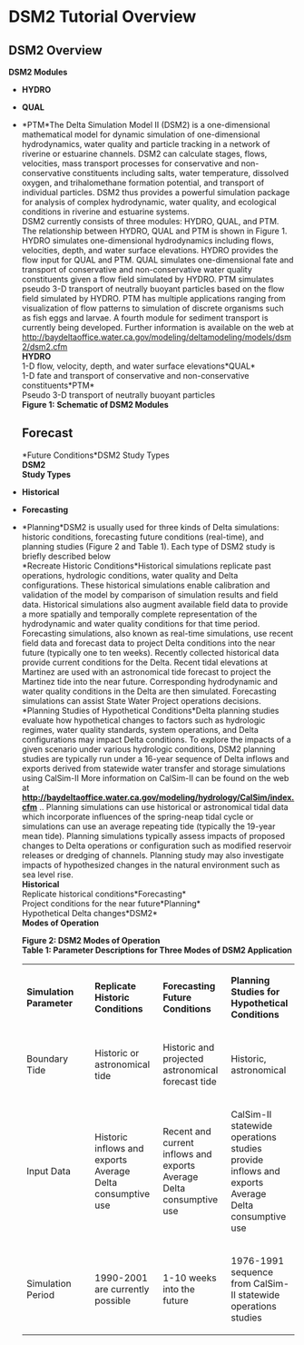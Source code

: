 # DSM2 Tutorial Overview

## DSM2 Overview

**DSM2 Modules**

-   **HYDRO**

-   **QUAL**

-   \*PTM\*The Delta Simulation Model II (DSM2) is a one-dimensional
    mathematical model for dynamic simulation of one-dimensional
    hydrodynamics, water quality and particle tracking in a network of
    riverine or estuarine channels. DSM2 can calculate stages, flows,
    velocities, mass transport processes for conservative and
    non-conservative constituents including salts, water temperature,
    dissolved oxygen, and trihalomethane formation potential, and
    transport of individual particles. DSM2 thus provides a powerful
    simulation package for analysis of complex hydrodynamic, water
    quality, and ecological conditions in riverine and estuarine
    systems.  
    DSM2 currently consists of three modules: HYDRO, QUAL, and PTM. The
    relationship between HYDRO, QUAL and PTM is shown in Figure 1. HYDRO
    simulates one-dimensional hydrodynamics including flows, velocities,
    depth, and water surface elevations. HYDRO provides the flow input
    for QUAL and PTM. QUAL simulates one-dimensional fate and transport
    of conservative and non-conservative water quality constituents
    given a flow field simulated by HYDRO. PTM simulates pseudo 3-D
    transport of neutrally buoyant particles based on the flow field
    simulated by HYDRO. PTM has multiple applications ranging from
    visualization of flow patterns to simulation of discrete organisms
    such as fish eggs and larvae. A fourth module for sediment transport
    is currently being developed. Further information is available on
    the web at <a
    href="http://baydeltaoffice.water.ca.gov/modeling/deltamodeling/models/dsm2/dsm2.cfm"
    rel="nofollow">http://baydeltaoffice.water.ca.gov/modeling/deltamodeling/models/dsm2/dsm2.cfm</a>  
    **HYDRO**  
    1-D flow, velocity, depth, and water surface elevations\*QUAL\*  
    1-D fate and transport of conservative and non-conservative
    constituents\*PTM\*  
    Pseudo 3-D transport of neutrally buoyant particles  
    **Figure 1:** **Schematic of DSM2 Modules**  

    ## **Forecast**

    \*Future Conditions\*DSM2 Study Types  
    **DSM2**  
    **Study Types**

-   **Historical**

-   **Forecasting**

-   \*Planning\*DSM2 is usually used for three kinds of Delta
    simulations: historic conditions, forecasting future conditions
    (real-time), and planning studies (Figure 2 and Table 1). Each type
    of DSM2 study is briefly described below  
    \*Recreate Historic Conditions\*Historical simulations replicate
    past operations, hydrologic conditions, water quality and Delta
    configurations. These historical simulations enable calibration and
    validation of the model by comparison of simulation results and
    field data. Historical simulations also augment available field data
    to provide a more spatially and temporally complete representation
    of the hydrodynamic and water quality conditions for that time
    period.  
    Forecasting simulations, also known as real-time simulations, use
    recent field data and forecast data to project Delta conditions into
    the near future (typically one to ten weeks). Recently collected
    historical data provide current conditions for the Delta. Recent
    tidal elevations at Martinez are used with an astronomical tide
    forecast to project the Martinez tide into the near future.
    Corresponding hydrodynamic and water quality conditions in the Delta
    are then simulated. Forecasting simulations can assist State Water
    Project operations decisions.  
    \*Planning Studies of Hypothetical Conditions\*Delta planning
    studies evaluate how hypothetical changes to factors such as
    hydrologic regimes, water quality standards, system operations, and
    Delta configurations may impact Delta conditions. To explore the
    impacts of a given scenario under various hydrologic conditions,
    DSM2 planning studies are typically run under a 16-year sequence of
    Delta inflows and exports derived from statewide water transfer and
    storage simulations using CalSim-II More information on CalSim-II
    can be found on the web at <a
    href="http://baydeltaoffice.water.ca.gov/modeling/hydrology/CalSim/index.cfm"
    rel="nofollow"><strong>http://baydeltaoffice.water.ca.gov/modeling/hydrology/CalSim/index.cfm</strong></a>
    .. Planning simulations can use historical or astronomical tidal
    data which incorporate influences of the spring-neap tidal cycle or
    simulations can use an average repeating tide (typically the 19-year
    mean tide). Planning simulations typically assess impacts of
    proposed changes to Delta operations or configuration such as
    modified reservoir releases or dredging of channels. Planning study
    may also investigate impacts of hypothesized changes in the natural
    environment such as sea level rise.  
    **Historical**  
    Replicate historical conditions\*Forecasting\*  
    Project conditions for the near future\*Planning\*  
    Hypothetical Delta changes\*DSM2\*  
    **Modes of Operation**  
      
      
      
      
      
      
      
      
      
      
      
    **Figure 2: DSM2 Modes of Operation**  
    **Table 1: Parameter Descriptions for Three Modes of DSM2
    Application**

    <table class="wrapped confluenceTable">
    <colgroup>
    <col style="width: 25%" />
    <col style="width: 25%" />
    <col style="width: 25%" />
    <col style="width: 25%" />
    </colgroup>
    <tbody>
    <tr class="odd">
    <td class="confluenceTd"><p><strong>Simulation
    Parameter</strong></p></td>
    <td class="confluenceTd"><p><strong>Replicate Historic
    Conditions</strong></p></td>
    <td class="confluenceTd"><p><strong>Forecasting Future
    Conditions</strong></p></td>
    <td class="confluenceTd"><p><strong>Planning Studies for Hypothetical
    Conditions</strong></p></td>
    </tr>
    <tr class="even">
    <td class="confluenceTd"><p>Boundary Tide</p></td>
    <td class="confluenceTd"><p>Historic or astronomical tide</p></td>
    <td class="confluenceTd"><p>Historic and projected astronomical forecast
    tide</p></td>
    <td class="confluenceTd"><p>Historic, astronomical</p></td>
    </tr>
    <tr class="odd">
    <td class="confluenceTd"><p>Input Data</p></td>
    <td class="confluenceTd"><p>Historic inflows and exports<br />
    Average Delta consumptive use</p></td>
    <td class="confluenceTd"><p>Recent and current inflows and exports<br />
    Average Delta consumptive use</p></td>
    <td class="confluenceTd"><p>CalSim-II statewide operations studies
    provide inflows and exports<br />
    Average Delta consumptive use</p></td>
    </tr>
    <tr class="even">
    <td class="confluenceTd"><p>Simulation Period</p></td>
    <td class="confluenceTd"><p>1990-2001 are currently possible</p></td>
    <td class="confluenceTd"><p>1-10 weeks into the future</p></td>
    <td class="confluenceTd"><p>1976-1991 sequence from CalSim-II statewide
    operations studies</p></td>
    </tr>
    </tbody>
    </table>
